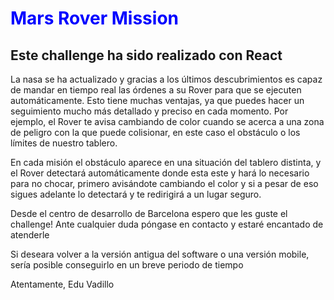 <h1 style="color:blue">Mars Rover Mission</h1>

<h2> Este challenge ha sido realizado con React </h2>

<p> La nasa se ha actualizado y gracias a los últimos descubrimientos es capaz de mandar en tiempo real las órdenes a su Rover para que se ejecuten automáticamente. Esto tiene muchas ventajas, ya que puedes hacer un seguimiento mucho más detallado y preciso en cada momento. Por ejemplo, el Rover te avisa cambiando de color cuando se acerca a una zona de peligro con la que puede colisionar, en este caso el obstáculo o los límites de nuestro tablero.  </p>

<p> En cada misión el obstáculo aparece en una situación del tablero distinta, y el Rover detectará automáticamente donde esta este y hará lo necesario para no chocar, primero avisándote cambiando el color y si a pesar de eso sigues adelante lo detectará y te redirigirá a un lugar seguro. </p>

<p> Desde el centro de desarrollo de Barcelona espero que les guste el challenge! Ante cualquier duda póngase en contacto y estaré encantado de atenderle </p>

<p> Si deseara volver a la versión antigua del software o una versión mobile, sería posible conseguirlo en un breve periodo de tiempo</p>

<p> Atentamente, Edu Vadillo </p>
